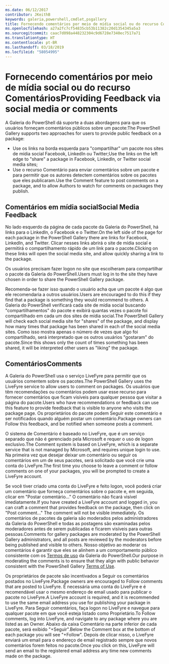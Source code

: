 ```yaml
---
ms.date: 06/12/2017
contributor: JKeithB
keywords: galeria,powershell,cmdlet,psgallery
title: Fornecendo comentários por meio de mídia social ou do recurso Comentários
ms.openlocfilehash: a27a2fc7cf54835cb53b11382c20d1354345a5a3
ms.sourcegitcommit: caac7d098a448232304c9d6728e7340ec7517a71
ms.translationtype: HT
ms.contentlocale: pt-BR
ms.lasthandoff: 03/18/2019
ms.locfileid: "58054995"
---
```

# <a name="providing-feedback-via-social-media-or-comments"></a><span data-ttu-id="9abe6-103">Fornecendo comentários por meio de mídia social ou do recurso Comentários</span><span class="sxs-lookup"><span data-stu-id="9abe6-103">Providing Feedback via social media or comments</span></span>

<span data-ttu-id="9abe6-104">A Galeria do PowerShell dá suporte a duas abordagens para que os usuários forneçam comentários públicos sobre um pacote:</span><span class="sxs-lookup"><span data-stu-id="9abe6-104">The PowerShell Gallery supports two approaches for users to provide public feedback on a package:</span></span>

- <span data-ttu-id="9abe6-105">Use os links na borda esquerda para "compartilhar" um pacote nos sites de mídia social Facebook, LinkedIn ou Twitter;</span><span class="sxs-lookup"><span data-stu-id="9abe6-105">Use the links on the left edge to "share" a package in Facebook, LinkedIn, or Twitter social media sites;</span></span>
- <span data-ttu-id="9abe6-106">Use o recurso Comentário para enviar comentários sobre um pacote e para permitir que os autores detectem comentários sobre os pacotes que eles publicaram.</span><span class="sxs-lookup"><span data-stu-id="9abe6-106">Use the Comment feature to post comments on a package, and to allow Authors to watch for comments on packages they publish.</span></span>

## <a name="social-media-feedback"></a><span data-ttu-id="9abe6-107">Comentários em mídia social</span><span class="sxs-lookup"><span data-stu-id="9abe6-107">Social Media Feedback</span></span>

<span data-ttu-id="9abe6-108">No lado esquerdo da página de cada pacote da Galeria do PowerShell, há links para o LinkedIn, o Facebook e o Twitter.</span><span class="sxs-lookup"><span data-stu-id="9abe6-108">On the left side of the page for each package in the PowerShell Gallery there are links for Facebook, LinkedIn, and Twitter.</span></span>
<span data-ttu-id="9abe6-109">Clicar nesses links abrirá o site de mídia social e permitirá o compartilhamento rápido de um link para o pacote.</span><span class="sxs-lookup"><span data-stu-id="9abe6-109">Clicking on these links will open the social media site, and allow quickly sharing a link to the package.</span></span>

<span data-ttu-id="9abe6-110">Os usuários precisam fazer logon no site que escolheram para compartilhar o pacote da Galeria do PowerShell.</span><span class="sxs-lookup"><span data-stu-id="9abe6-110">Users must log in to the site they have chosen in order to share the PowerShell Gallery package.</span></span>

<span data-ttu-id="9abe6-111">Recomenda-se fazer isso quando o usuário acha que um pacote é algo que ele recomendaria a outros usuários.</span><span class="sxs-lookup"><span data-stu-id="9abe6-111">Users are encouraged to do this if they find that a package is something they would recommend to others.</span></span>
<span data-ttu-id="9abe6-112">A Galeria do PowerShell verificará cada site de mídia social buscando "compartilhamentos" do pacote e exibirá quantas vezes o pacote foi compartilhado em cada um dos sites de mídia social.</span><span class="sxs-lookup"><span data-stu-id="9abe6-112">The PowerShell Gallery will check each social media site for "shares" of the package, and display how many times that package has been shared in each of the social media sites.</span></span>
<span data-ttu-id="9abe6-113">Como isso mostra apenas o número de vezes que algo foi compartilhado, será interpretado que os outros usuários "gostaram" do pacote.</span><span class="sxs-lookup"><span data-stu-id="9abe6-113">Since this shows only the count of times something has been shared, it will be interpreted other users as "liking" the package.</span></span>

## <a name="comments"></a><span data-ttu-id="9abe6-114">Comentários</span><span class="sxs-lookup"><span data-stu-id="9abe6-114">Comments</span></span>

<span data-ttu-id="9abe6-115">A Galeria do PowerShell usa o serviço LiveFyre para permitir que os usuários comentem sobre os pacotes.</span><span class="sxs-lookup"><span data-stu-id="9abe6-115">The PowerShell Gallery uses the LiveFyre service to allow users to comment on packages.</span></span>
<span data-ttu-id="9abe6-116">Os usuários que têm recomendações ou comentários podem usar esse recurso para fornecer comentários que ficam visíveis para qualquer pessoa que visitar a página do pacote.</span><span class="sxs-lookup"><span data-stu-id="9abe6-116">Users who have recommendations or feedback can use this feature to provide feedback that is visible to anyone who visits the package page.</span></span>
<span data-ttu-id="9abe6-117">Os proprietários do pacote podem Seguir este comentário e ser notificados quando alguém postar um comentário.</span><span class="sxs-lookup"><span data-stu-id="9abe6-117">Package owners can Follow this feedback, and be notified when someone posts a comment.</span></span>

<span data-ttu-id="9abe6-118">O sistema de Comentário é baseado no LiveFyre, que é um serviço separado que não é gerenciado pela Microsoft e requer o uso de logon exclusivo.</span><span class="sxs-lookup"><span data-stu-id="9abe6-118">The Comment system is based on LiveFyre, which is a separate service that is not managed by Microsoft, and requires unique login to use.</span></span>
<span data-ttu-id="9abe6-119">Na primeira vez que desejar deixar um comentário ou seguir os comentários em um de seus pacotes, será solicitado que você crie uma conta do LiveFyre.</span><span class="sxs-lookup"><span data-stu-id="9abe6-119">The first time you choose to leave a comment or follow comments on one of your packages, you will be prompted to create a LiveFyre account.</span></span>

<span data-ttu-id="9abe6-120">Se você tiver criado uma conta do LiveFyre e feito logon, você poderá criar um comentário que forneça comentários sobre o pacote e, em seguida, clicar em "Postar comentário..." O comentário não ficará visível imediatamente.</span><span class="sxs-lookup"><span data-stu-id="9abe6-120">If you have created a LiveFyre account and logged in, you can craft a comment that provides feedback on the package, then click on "Post comment..." The comment will not be visible immediately.</span></span>
<span data-ttu-id="9abe6-121">Os comentários de pacotes da galeria são moderados pelos administradores da Galeria do PowerShell e todas as postagens são examinadas pelos moderadores antes de serem publicadas e ficarem visíveis para outras pessoas.</span><span class="sxs-lookup"><span data-stu-id="9abe6-121">Comments for gallery packages are moderated by the PowerShell Gallery administrators, and all posts are reviewed by the moderators before being published and visible to others.</span></span>
<span data-ttu-id="9abe6-122">Nosso objetivo ao moderar os comentários é garantir que eles se alinhem a um comportamento público consistente com os [Termos de uso](https://www.powershellgallery.com/policies/Terms) da Galeria do PowerShell.</span><span class="sxs-lookup"><span data-stu-id="9abe6-122">Our purpose in moderating the comments is to ensure that they align with public behavior consistent with the PowerShell Gallery [Terms of Use](https://www.powershellgallery.com/policies/Terms).</span></span>

<span data-ttu-id="9abe6-123">Os proprietários de pacote são incentivados a Seguir os comentários postados no LiveFyre.</span><span class="sxs-lookup"><span data-stu-id="9abe6-123">Package owners are encouraged to Follow comments that are posted to LiveFyre.</span></span>
<span data-ttu-id="9abe6-124">É necessária uma conta do LiveFyre e é recomendável usar o mesmo endereço de email usado para publicar o pacote no LiveFyre.</span><span class="sxs-lookup"><span data-stu-id="9abe6-124">A LiveFyre account is required, and it is recommended to use the same email address you use for publishing your package in LiveFyre.</span></span>
<span data-ttu-id="9abe6-125">Para Seguir comentários, faça logon no LiveFyre e navegue para qualquer pacote em que você esteja listado como Proprietário.</span><span class="sxs-lookup"><span data-stu-id="9abe6-125">To Follow comments, log into LiveFyre, and navigate to any package where you are listed as an Owner.</span></span>
<span data-ttu-id="9abe6-126">Abaixo da caixa Comentário na parte inferior de cada pacote, será exibido "+Seguir".</span><span class="sxs-lookup"><span data-stu-id="9abe6-126">Below the Comment box at the bottom of each package you will see "+Follow".</span></span>
<span data-ttu-id="9abe6-127">Depois de clicar nisso, o LiveFyre enviará um email para o endereço de email registrado sempre que novos comentários forem feitos no pacote.</span><span class="sxs-lookup"><span data-stu-id="9abe6-127">Once you click on this, LiveFyre will send an email to the registered email address any time new comments made on the package.</span></span>

